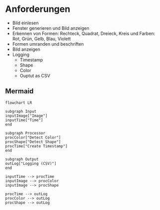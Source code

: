 
# Anforderungen
- Bild einlesen
- Fenster generieren und Bild anzeigen
- Erkennen von Formen: Rechteck, Quadrat, Dreieck, Kreis und Farben:  Rot, Grün, Gelb, Blau, Violett
- Formen umranden und beschriften
- Bild anzeigen
- Logging
  - Timestamp
  - Shape
  - Color
  - Ouptut as CSV

## Mermaid
```mermaid
flowchart LR

subgraph Input
inputImage["Image"]
inputTime["Time"]
end

subgraph Processor
procColor["Detect Color"]
procShape["Detect Shape"]
procTime["Create Timestamp"]
end

subgraph Output
outLog["Logging (CSV)"]
end

inputTime --> procTime
inputImage --> procColor
inputImage --> procShape

procTime --> outLog
procColor --> outLog
procShape --> outLog

```
